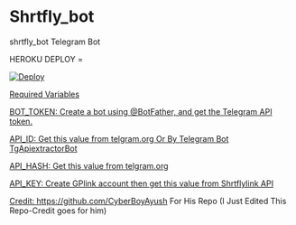 # Shrtfly_bot
shrtfly_bot Telegram Bot

HEROKU DEPLOY = <a href="https://heroku.com/deploy?template=https://github.com/shiva20991/Shrtfly_bot">

  <img src="https://www.herokucdn.com/deploy/button.svg" alt="Deploy">

Required Variables

BOT_TOKEN: Create a bot using @BotFather, and get the Telegram API token.

API_ID: Get this value from telgram.org Or By Telegram Bot TgApiextractorBot

API_HASH: Get this value from telgram.org

API_KEY: Create GPlink account then get this value from Shrtflylink API

Credit: 
https://github.com/CyberBoyAyush For His Repo (I Just Edited This Repo-Credit goes for him)
